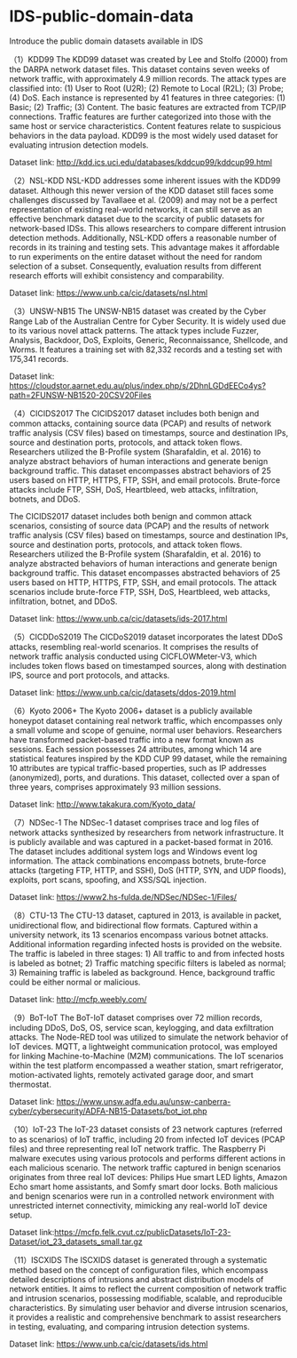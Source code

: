 # IDS-public-domain-data
Introduce the public domain datasets available in IDS


（1）KDD99
The KDD99 dataset was created by Lee and Stolfo (2000) from the DARPA network dataset files. This dataset contains seven weeks of network traffic, with approximately 4.9 million records. The attack types are classified into: (1) User to Root (U2R); (2) Remote to Local (R2L); (3) Probe; (4) DoS. Each instance is represented by 41 features in three categories: (1) Basic; (2) Traffic; (3) Content. The basic features are extracted from TCP/IP connections. Traffic features are further categorized into those with the same host or service characteristics. Content features relate to suspicious behaviors in the data payload. KDD99 is the most widely used dataset for evaluating intrusion detection models.

Dataset link: http://kdd.ics.uci.edu/databases/kddcup99/kddcup99.html

（2）NSL-KDD
NSL-KDD addresses some inherent issues with the KDD99 dataset. Although this newer version of the KDD dataset still faces some challenges discussed by Tavallaee et al. (2009) and may not be a perfect representation of existing real-world networks, it can still serve as an effective benchmark dataset due to the scarcity of public datasets for network-based IDSs. This allows researchers to compare different intrusion detection methods. Additionally, NSL-KDD offers a reasonable number of records in its training and testing sets. This advantage makes it affordable to run experiments on the entire dataset without the need for random selection of a subset. Consequently, evaluation results from different research efforts will exhibit consistency and comparability.

Dataset link: https://www.unb.ca/cic/datasets/nsl.html

（3）UNSW-NB15
The UNSW-NB15 dataset was created by the Cyber Range Lab of the Australian Centre for Cyber Security. It is widely used due to its various novel attack patterns. The attack types include Fuzzer, Analysis, Backdoor, DoS, Exploits, Generic, Reconnaissance, Shellcode, and Worms. It features a training set with 82,332 records and a testing set with 175,341 records.

Dataset link: https://cloudstor.aarnet.edu.au/plus/index.php/s/2DhnLGDdEECo4ys?path=2FUNSW-NB1520-20CSV20Files

（4）CICIDS2017
The CICIDS2017 dataset includes both benign and common attacks, containing source data (PCAP) and results of network traffic analysis (CSV files) based on timestamps, source and destination IPs, source and destination ports, protocols, and attack token flows. Researchers utilized the B-Profile system (Sharafaldin, et al. 2016) to analyze abstract behaviors of human interactions and generate benign background traffic. This dataset encompasses abstract behaviors of 25 users based on HTTP, HTTPS, FTP, SSH, and email protocols. Brute-force attacks include FTP, SSH, DoS, Heartbleed, web attacks, infiltration, botnets, and DDoS.

The CICIDS2017 dataset includes both benign and common attack scenarios, consisting of source data (PCAP) and the results of network traffic analysis (CSV files) based on timestamps, source and destination IPs, source and destination ports, protocols, and attack token flows. Researchers utilized the B-Profile system (Sharafaldin, et al. 2016) to analyze abstracted behaviors of human interactions and generate benign background traffic. This dataset encompasses abstracted behaviors of 25 users based on HTTP, HTTPS, FTP, SSH, and email protocols. The attack scenarios include brute-force FTP, SSH, DoS, Heartbleed, web attacks, infiltration, botnet, and DDoS. 

Dataset link: https://www.unb.ca/cic/datasets/ids-2017.html

（5）CICDDoS2019
The CICDoS2019 dataset incorporates the latest DDoS attacks, resembling real-world scenarios. It comprises the results of network traffic analysis conducted using CICFLOWMeter-V3, which includes token flows based on timestamped sources, along with destination IPS, source and port protocols, and attacks.

Dataset link: https://www.unb.ca/cic/datasets/ddos-2019.html

（6）Kyoto 2006+
The Kyoto 2006+ dataset is a publicly available honeypot dataset containing real network traffic, which encompasses only a small volume and scope of genuine, normal user behaviors. Researchers have transformed packet-based traffic into a new format known as sessions. Each session possesses 24 attributes, among which 14 are statistical features inspired by the KDD CUP 99 dataset, while the remaining 10 attributes are typical traffic-based properties, such as IP addresses (anonymized), ports, and durations. This dataset, collected over a span of three years, comprises approximately 93 million sessions.

Dataset link: http://www.takakura.com/Kyoto_data/

（7）NDSec-1
The NDSec-1 dataset comprises trace and log files of network attacks synthesized by researchers from network infrastructure. It is publicly available and was captured in a packet-based format in 2016. The dataset includes additional system logs and Windows event log information. The attack combinations encompass botnets, brute-force attacks (targeting FTP, HTTP, and SSH), DoS (HTTP, SYN, and UDP floods), exploits, port scans, spoofing, and XSS/SQL injection.

Dataset link: https://www2.hs-fulda.de/NDSec/NDSec-1/Files/

（8）CTU-13
The CTU-13 dataset, captured in 2013, is available in packet, unidirectional flow, and bidirectional flow formats. Captured within a university network, its 13 scenarios encompass various botnet attacks. Additional information regarding infected hosts is provided on the website. The traffic is labeled in three stages: 1) All traffic to and from infected hosts is labeled as botnet; 2) Traffic matching specific filters is labeled as normal; 3) Remaining traffic is labeled as background. Hence, background traffic could be either normal or malicious.

Dataset link: http://mcfp.weebly.com/

（9）BoT-IoT
The BoT-IoT dataset comprises over 72 million records, including DDoS, DoS, OS, service scan, keylogging, and data exfiltration attacks. The Node-RED tool was utilized to simulate the network behavior of IoT devices. MQTT, a lightweight communication protocol, was employed for linking Machine-to-Machine (M2M) communications. The IoT scenarios within the test platform encompassed a weather station, smart refrigerator, motion-activated lights, remotely activated garage door, and smart thermostat.

Dataset link: https://www.unsw.adfa.edu.au/unsw-canberra-cyber/cybersecurity/ADFA-NB15-Datasets/bot_iot.php

（10）IoT-23
The IoT-23 dataset consists of 23 network captures (referred to as scenarios) of IoT traffic, including 20 from infected IoT devices (PCAP files) and three representing real IoT network traffic. The Raspberry Pi malware executes using various protocols and performs different actions in each malicious scenario. The network traffic captured in benign scenarios originates from three real IoT devices: Philips Hue smart LED lights, Amazon Echo smart home assistants, and Somfy smart door locks. Both malicious and benign scenarios were run in a controlled network environment with unrestricted internet connectivity, mimicking any real-world IoT device setup.

Dataset link:https://mcfp.felk.cvut.cz/publicDatasets/IoT-23-Dataset/iot_23_datasets_small.tar.gz

（11）ISCXIDS
The ISCXIDS dataset is generated through a systematic method based on the concept of configuration files, which encompass detailed descriptions of intrusions and abstract distribution models of network entities. It aims to reflect the current composition of network traffic and intrusion scenarios, possessing modifiable, scalable, and reproducible characteristics. By simulating user behavior and diverse intrusion scenarios, it provides a realistic and comprehensive benchmark to assist researchers in testing, evaluating, and comparing intrusion detection systems.

Dataset link: https://www.unb.ca/cic/datasets/ids.html




